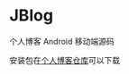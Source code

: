 # JBlog
个人博客 Android 移动端源码

安装包在[个人博客仓库](https://github.com/JankingHuang/JankingHuang.github.io)可以下载
